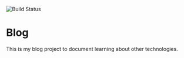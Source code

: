 ![Build Status](https://travis-ci.com/sunyuyangg555/jiffy.svg?branch=master)
# Blog

This is my blog project to document learning about other technologies.